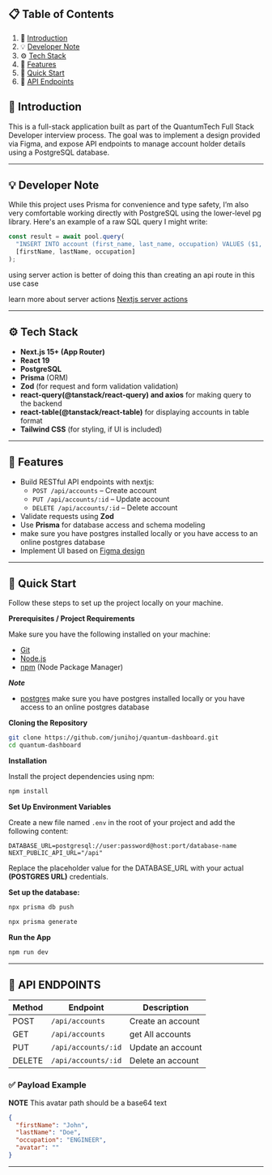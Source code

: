 ## 📋 <a name="table">Table of Contents</a>

1. 🤖 [Introduction](#introduction)
2. 💡 [Developer Note](#developer-note)
3. ⚙️ [Tech Stack](#tech-stack)
4. 🔋 [Features](#features)
5. 🤸 [Quick Start](#quick-start)
6. 🧪 [API Endpoints](#api-endpoints)

## <a name="introduction">🤖 Introduction</a>

This is a full-stack application built as part of the QuantumTech Full Stack Developer interview process. The goal was to implement a design provided via Figma, and expose API endpoints to manage account holder details using a PostgreSQL database.

---

## <a name="developer-note">💡 Developer Note</a>

While this project uses Prisma for convenience and type safety, I’m also very comfortable working directly with PostgreSQL using the lower-level pg library. Here's an example of a raw SQL query I might write:

```js
const result = await pool.query(
  "INSERT INTO account (first_name, last_name, occupation) VALUES ($1, $2, $3) RETURNING *",
  [firstName, lastName, occupation]
);
```

using server action is better of doing this than creating an api route in this use case

learn more about server actions [Nextjs server actions](https://nextjs.org/docs/app/building-your-application/data-fetching/server-actions-and-mutations#convention)

---

## <a name="tech-stack">⚙️ Tech Stack</a>

- **Next.js 15+ (App Router)**
- **React 19**
- **PostgreSQL**
- **Prisma** (ORM)
- **Zod** (for request and form validation validation)
- **react-query(@tanstack/react-query) and axios** for making query to the backend
- **react-table(@tanstack/react-table)** for displaying accounts in table format
- **Tailwind CSS** (for styling, if UI is included)

---

## <a name="features">🔋 Features</a>

- Build RESTful API endpoints with nextjs:
  - `POST /api/accounts` – Create account
  - `PUT /api/accounts/:id` – Update account
  - `DELETE /api/accounts/:id` – Delete account
- Validate requests using **Zod**
- Use **Prisma** for database access and schema modeling
- make sure you have postgres installed locally or you have access to an online postgres database
- Implement UI based on [Figma design](<https://www.figma.com/proto/hOLRAo0MWOShYpKVRCKVaA/Design--2-(Copy)?node-id=1-606&p=f&t=CAnfVeGkOkzSdzko-0&scaling=min-zoom&content-scaling=fixed&page-id=0%3A1>)

---

## <a name="quick-start">🤸 Quick Start</a>

Follow these steps to set up the project locally on your machine.

**Prerequisites / Project Requirements**

Make sure you have the following installed on your machine:

- [Git](https://git-scm.com/)
- [Node.js](https://nodejs.org/en)
- [npm](https://www.npmjs.com/) (Node Package Manager)

**_Note_**

- [postgres](https://www.postgresql.org/download/) make sure you have postgres installed locally or you have access to an online postgres database

**Cloning the Repository**

```bash
git clone https://github.com/junihoj/quantum-dashboard.git
cd quantum-dashboard
```

**Installation**

Install the project dependencies using npm:

```bash
npm install
```

**Set Up Environment Variables**

Create a new file named `.env` in the root of your project and add the following content:

```env
DATABASE_URL=postgresql://user:password@host:port/database-name
NEXT_PUBLIC_API_URL="/api"
```

Replace the placeholder value for the DATABASE_URL with your actual **(POSTGRES URL)** credentials.

**Set up the database:**

```bash
npx prisma db push
```

```bash
npx prisma generate
```

**Run the App**

```bash
npm run dev
```

---

## <a name="api-endpoints">🧪 API ENDPOINTS</a>

| Method | Endpoint            | Description       |
| ------ | ------------------- | ----------------- |
| POST   | `/api/accounts`     | Create an account |
| GET    | `/api/accounts`     | get All accounts  |
| PUT    | `/api/accounts/:id` | Update an account |
| DELETE | `/api/accounts/:id` | Delete an account |

### ✅ Payload Example

**NOTE**
This avatar path should be a base64 text

```json
{
  "firstName": "John",
  "lastName": "Doe",
  "occupation": "ENGINEER",
  "avatar": ""
}
```

---
